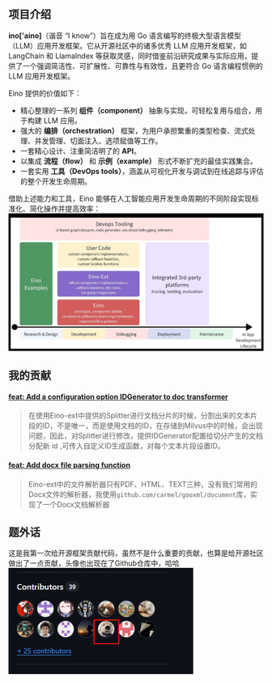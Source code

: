 ## 项目介绍

 **ino['aino]**（谐音 “I know”）旨在成为用 Go 语言编写的终极大型语言模型（LLM）应用开发框架。它从开源社区中的诸多优秀 LLM 应用开发框架，如 LangChain 和 LlamaIndex 等获取灵感，同时借鉴前沿研究成果与实际应用，提供了一个强调简洁性、可扩展性、可靠性与有效性，且更符合 Go 语言编程惯例的 LLM 应用开发框架。

Eino 提供的价值如下：

- 精心整理的一系列 **组件（component）** 抽象与实现，可轻松复用与组合，用于构建 LLM 应用。
- 强大的 **编排（orchestration）** 框架，为用户承担繁重的类型检查、流式处理、并发管理、切面注入、选项赋值等工作。
- 一套精心设计、注重简洁明了的 **API**。
- 以集成 **流程（flow）** 和 **示例（example）** 形式不断扩充的最佳实践集合。
- 一套实用 **工具（DevOps tools）**，涵盖从可视化开发与调试到在线追踪与评估的整个开发生命周期。

借助上述能力和工具，Eino 能够在人工智能应用开发生命周期的不同阶段实现标准化、简化操作并提高效率：
![](assets/Pasted%20image%2020250717165956.png)

## 我的贡献

#### [feat: Add a configuration option IDGenerator to doc transformer](https://github.com/cloudwego/eino-ext/commit/8553b6952bf3fe32a1735fc9c60b4e04f4fbc351 "feat: Add a configuration option IDGenerator to doc transformer")
> 在使用Eino-ext中提供的Splitter进行文档分片的时候，分割出来的文本片段的ID，不是唯一，而是使用文档的ID，在存储到Milvus中的时候，会出现问题，因此，对Splitter进行修改，提供IDGenerator配置给切分产生的文档分配新 id ,可传入自定义ID生成函数，对每个文本片段设置ID。
#### [feat: Add docx file parsing function ](https://github.com/cloudwego/eino-ext/commit/4936951487dd7e36a7e006c9743daed082f55464)

> Eino-ext中的文件解析器只有PDF、HTML、TEXT三种，没有我们常用的Docx文件的解析器，我使用`github.com/carmel/gooxml/document`库，实现了一个Docx文档解析器

## 题外话

这是我第一次给开源框架贡献代码，虽然不是什么重要的贡献，也算是给开源社区做出了一点贡献，头像也出现在了Github仓库中，哈哈
![](assets/Pasted%20image%2020250717171923.png)